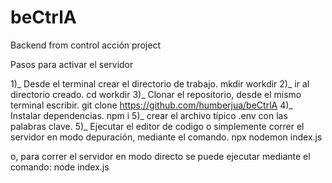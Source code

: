 # beCtrlA
Backend from control acción project

Pasos para activar el servidor

1)_ Desde el terminal crear el directorio de trabajo. mkdir workdir
2)_ ir al directorio creado. cd workdir
3)_ Clonar el repositorio, desde el mismo terminal escribir. git clone https://github.com/humberjua/beCtrlA
4)_ Instalar dependencias. npm i
5)_ crear el archivo típico .env con las palabras clave.
5)_ Ejecutar el editor de codigo o simplemente correr el servidor en modo depuración, mediante el comando. npx nodemon index.js

o, para correr el servidor en modo directo se puede ejecutar mediante el comando: node index.js
